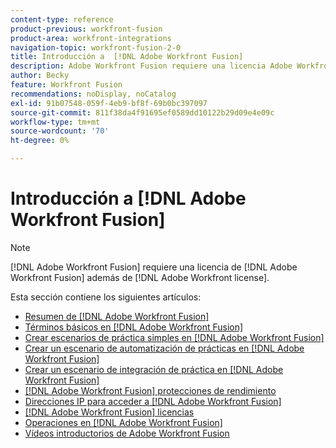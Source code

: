 ```yaml
---
content-type: reference
product-previous: workfront-fusion
product-area: workfront-integrations
navigation-topic: workfront-fusion-2-0
title: Introducción a  [!DNL Adobe Workfront Fusion]
description: Adobe Workfront Fusion requiere una licencia Adobe Workfront Fusion además de una licencia Adobe Workfront.
author: Becky
feature: Workfront Fusion
recommendations: noDisplay, noCatalog
exl-id: 91b07548-059f-4eb9-bf8f-69b0bc397097
source-git-commit: 811f38da4f91695ef0589dd10122b29d09e4e09c
workflow-type: tm+mt
source-wordcount: '70'
ht-degree: 0%

---
```


# Introducción a [!DNL Adobe Workfront Fusion]

>[!NOTE]
>
>[!DNL Adobe Workfront Fusion] requiere una licencia de [!DNL Adobe Workfront Fusion] además de [!DNL Adobe Workfront license].

Esta sección contiene los siguientes artículos:

* [Resumen de [!DNL Adobe Workfront Fusion]](../../workfront-fusion/get-started/workfront-fusion-overview.md)
* [Términos básicos en  [!DNL Adobe Workfront Fusion]](../../workfront-fusion/get-started/basic-terms.md)
* [Crear escenarios de práctica simples en  [!DNL Adobe Workfront Fusion]](/help/quicksilver/workfront-fusion/get-started/build-practice-scenarios/create-practice-scenarios.md)
* [Crear un escenario de automatización de prácticas en  [!DNL Adobe Workfront Fusion]](../../workfront-fusion/get-started/create-a-practice-automation-scenario.md)
* [Crear un escenario de integración de práctica en  [!DNL Adobe Workfront Fusion]](../../workfront-fusion/get-started/create-a-practice-scenario.md)
* [[!DNL Adobe Workfront Fusion] protecciones de rendimiento](../../workfront-fusion/get-started/fusion-performance-guardrails.md)
* [Direcciones IP para acceder a  [!DNL Adobe Workfront Fusion]](../../workfront-fusion/get-started/ip-addresses-for-fusion.md)
* [[!DNL Adobe Workfront Fusion] licencias](../../workfront-fusion/get-started/license-automation-vs-integration.md)
* [Operaciones en  [!DNL Adobe Workfront Fusion]](../../workfront-fusion/get-started/operations-in-workfront-fusion.md)
* [Vídeos introductorios de Adobe Workfront Fusion](/help/quicksilver/workfront-fusion/get-started/fusion-basics-videos.md)
